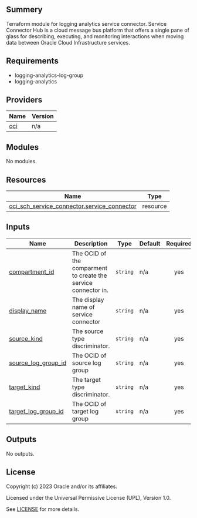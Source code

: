 ## Summery
Terraform module for logging analytics service connector.
Service Connector Hub is a cloud message bus
platform that offers a single pane of glass for describing,
executing, and monitoring interactions when moving data between
Oracle Cloud Infrastructure services.

## Requirements

* logging-analytics-log-group
* logging-analytics

## Providers

| Name | Version |
|------|---------|
| <a name="provider_oci"></a> [oci](#provider\_oci) | n/a |

## Modules

No modules.

## Resources

| Name | Type |
|------|------|
| [oci_sch_service_connector.service_connector](https://registry.terraform.io/providers/oracle/oci/latest/docs/resources/sch_service_connector) | resource |

## Inputs

| Name | Description | Type | Default | Required |
|------|-------------|------|---------|:--------:|
| <a name="input_compartment_id"></a> [compartment\_id](#input\_compartment\_id) | The OCID of the comparment to create the service connector in. | `string` | n/a | yes |
| <a name="input_display_name"></a> [display\_name](#input\_display\_name) | The display name of service connector | `string` | n/a | yes |
| <a name="input_source_kind"></a> [source\_kind](#input\_source\_kind) | The source type discriminator. | `string` | n/a | yes |
| <a name="input_source_log_group_id"></a> [source\_log\_group\_id](#input\_source\_log\_group\_id) | The OCID of source log group | `string` | n/a | yes |
| <a name="input_target_kind"></a> [target\_kind](#input\_target\_kind) | The target type discriminator. | `string` | n/a | yes |
| <a name="input_target_log_group_id"></a> [target\_log\_group\_id](#input\_target\_log\_group\_id) | The OCID of target log group | `string` | n/a | yes |

## Outputs

No outputs.

## License

Copyright (c) 2023 Oracle and/or its affiliates.

Licensed under the Universal Permissive License (UPL), Version 1.0.

See [LICENSE](../../LICENSE) for more details.